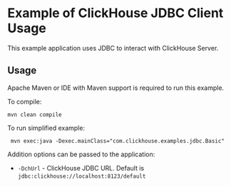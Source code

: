 
# Example of ClickHouse JDBC Client Usage 

This example application uses JDBC to interact with ClickHouse Server.


## Usage 

Apache Maven or IDE with Maven support is required to run this example.  

To compile:
```shell
mvn clean compile
```

To run simplified example:
```shell
 mvn exec:java -Dexec.mainClass="com.clickhouse.examples.jdbc.Basic"
```

Addition options can be passed to the application:
- `-DchUrl` - ClickHouse JDBC URL. Default is `jdbc:clickhouse://localhost:8123/default`